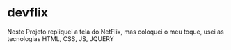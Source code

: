 # devflix
Neste Projeto repliquei a tela do NetFlix, mas coloquei o meu toque, usei as tecnologias HTML, CSS, JS, JQUERY
